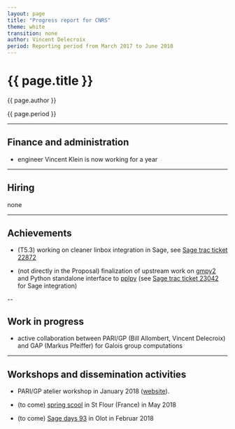 ```yaml
---
layout: page
title: "Progress report for CNRS"
theme: white
transition: none
author: Vincent Delecroix
period: Reporting period from March 2017 to June 2018
---
```


# {{ page.title }}

{{ page.author }}

{{ page.period }}

---
## Finance and administration

* engineer Vincent Klein is now working for a year

---
## Hiring

none

---
## Achievements

* (T5.3) working on cleaner linbox integration in Sage, see
  [Sage trac ticket 22872](https://trac.sagemath.org/ticket/22872)

* (not directly in the Proposal) finalization of upstream work on
   [gmpy2](https://github.com/aleaxit/gmpy) and Python standalone
   interface to [pplpy](https://github.com/aleaxit/pply) (see
  [Sage trac ticket 23042](https://trac.sagemath.org/ticket/23024) for Sage
  integration)

--
## Work in progress 

* active collaboration between PARI/GP (Bill Allombert, Vincent Delecroix) and
  GAP (Markus Pfeiffer) for Galois group computations

---
## Workshops and dissemination activities

* PARI/GP atelier workshop in January 2018 ([website](https://pari.math.u-bordeaux.fr/Events/PARI2018/)).

* (to come) [spring scool](https://mathexp2018.sciencesconf.org/) in St Flour (France)
  in May 2018

* (to come) [Sage days 93](https://wiki.sagemath.org/days93) in Olot in Februar 2018

</section>
